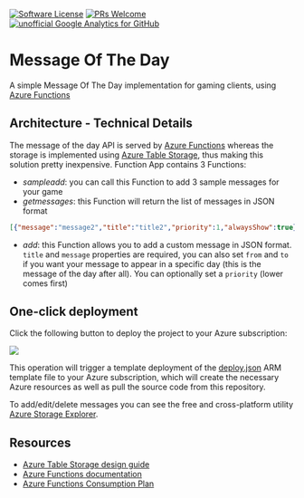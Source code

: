 [![Software License](https://img.shields.io/badge/license-MIT-brightgreen.svg?style=flat-square)](LICENSE.md)
[![PRs Welcome](https://img.shields.io/badge/PRs-welcome-brightgreen.svg?style=flat-square)](http://makeapullrequest.com)
[![unofficial Google Analytics for GitHub](https://gaforgithub.azurewebsites.net/api?repo=MessageOfTheDay)](https://github.com/dgkanatsios/gaforgithub)
# Message Of The Day

A simple Message Of The Day implementation for gaming clients, using [Azure Functions](https://functions.azure.com)

## Architecture - Technical Details

The message of the day API is served by [Azure Functions](https://functions.azure.com) whereas the storage is implemented using [Azure Table Storage](https://azure.microsoft.com/en-us/services/storage/tables/), thus making this solution pretty inexpensive. Function App contains 3 Functions:

- *sampleadd*: you can call this Function to add 3 sample messages for your game
- *getmessages*: this Function will return the list of messages in JSON format
```json
[{"message":"message2","title":"title2","priority":1,"alwaysShow":true},{"message":"message3","title":"title3","priority":2,"alwaysShow":true},{"message":"message1","title":"title1","priority":100,"from":"2018-07-17T00:00:00Z","to":"2018-07-19T00:00:00Z","alwaysShow":false}]
```
- *add*: this Function allows you to add a custom message in JSON format. `title` and `message` properties are required, you can also set `from` and `to` if you want your message to appear in a specific day (this is the message of the day after all). You can optionally set a `priority` (lower comes first)

## One-click deployment

Click the following button to deploy the project to your Azure subscription:

<a href="https://portal.azure.com/#create/Microsoft.Template/uri/https%3A%2F%2Fraw.githubusercontent.com%2Fdgkanatsios%2FMessageOfTheDay%2Fmaster%2Fdeploy.json" target="_blank"><img src="http://azuredeploy.net/deploybutton.png"/></a>

This operation will trigger a template deployment of the [deploy.json](deploy.json) ARM template file to your Azure subscription, which will create the necessary Azure resources as well as pull the source code from this repository. 

To add/edit/delete messages you can see the free and cross-platform utility [Azure Storage Explorer](https://azure.microsoft.com/en-us/features/storage-explorer/).

## Resources

- [Azure Table Storage design guide](https://docs.microsoft.com/en-us/azure/cosmos-db/table-storage-design-guide)
- [Azure Functions documentation](https://docs.microsoft.com/en-us/azure/azure-functions/)
- [Azure Functions Consumption Plan](https://docs.microsoft.com/en-us/azure/azure-functions/functions-scale#consumption-plan)